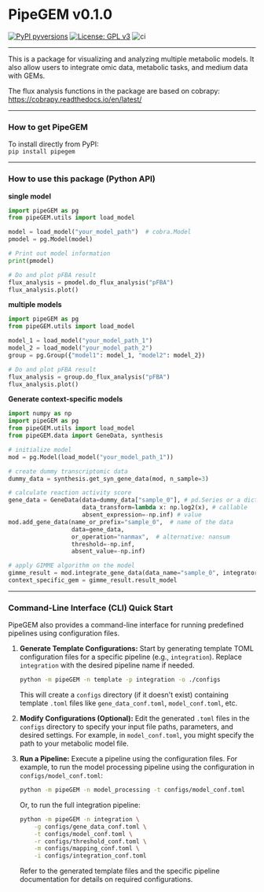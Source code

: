 # PipeGEM v0.1.0
[![PyPI pyversions](https://img.shields.io/pypi/pyversions/pipeGEM.svg)](https://pypi.python.org/pypi/pipeGEM/)
[![License: GPL v3](https://img.shields.io/badge/License-GPLv3-blue.svg)](https://www.gnu.org/licenses/gpl-3.0)
![ci](https://github.com/qwerty239qwe/pipeGEM/actions/workflows/ci.yml/badge.svg)
___
This is a package for visualizing and analyzing multiple metabolic models. 
It also allow users to integrate omic data, metabolic tasks, and medium data with GEMs. 

The flux analysis functions in the package are based on cobrapy: 
https://cobrapy.readthedocs.io/en/latest/
___
### How to get PipeGEM
To install directly from PyPI:
<br>
`pip install pipegem`
___
### How to use this package (Python API)
**single model**
```python
import pipeGEM as pg
from pipeGEM.utils import load_model

model = load_model("your_model_path")  # cobra.Model
pmodel = pg.Model(model)

# Print out model information
print(pmodel)

# Do and plot pFBA result
flux_analysis = pmodel.do_flux_analysis("pFBA")
flux_analysis.plot()
```


**multiple models**
```python
import pipeGEM as pg
from pipeGEM.utils import load_model

model_1 = load_model("your_model_path_1")
model_2 = load_model("your_model_path_2")
group = pg.Group({"model1": model_1, "model2": model_2})

# Do and plot pFBA result
flux_analysis = group.do_flux_analysis("pFBA")
flux_analysis.plot()
```

**Generate context-specific models**
```python
import numpy as np
import pipeGEM as pg
from pipeGEM.utils import load_model
from pipeGEM.data import GeneData, synthesis

# initialize model
mod = pg.Model(load_model("your_model_path_1"))

# create dummy transcriptomic data
dummy_data = synthesis.get_syn_gene_data(mod, n_sample=3)

# calculate reaction activity score
gene_data = GeneData(data=dummy_data["sample_0"], # pd.Series or a dict
                     data_transform=lambda x: np.log2(x), # callable
                     absent_expression=-np.inf) # value
mod.add_gene_data(name_or_prefix="sample_0",  # name of the data
                  data=gene_data, 
                  or_operation="nanmax",  # alternative: nansum
                  threshold=-np.inf, 
                  absent_value=-np.inf)

# apply GIMME algorithm on the model
gimme_result = mod.integrate_gene_data(data_name="sample_0", integrator="GIMME")
context_specific_gem = gimme_result.result_model

```

___

### Command-Line Interface (CLI) Quick Start

PipeGEM also provides a command-line interface for running predefined pipelines using configuration files.

1.  **Generate Template Configurations:**
    Start by generating template TOML configuration files for a specific pipeline (e.g., `integration`). Replace `integration` with the desired pipeline name if needed.

    ```bash
    python -m pipeGEM -n template -p integration -o ./configs
    ```
    This will create a `configs` directory (if it doesn't exist) containing template `.toml` files like `gene_data_conf.toml`, `model_conf.toml`, etc.

2.  **Modify Configurations (Optional):**
    Edit the generated `.toml` files in the `configs` directory to specify your input file paths, parameters, and desired settings. For example, in `model_conf.toml`, you might specify the path to your metabolic model file.

3.  **Run a Pipeline:**
    Execute a pipeline using the configuration files. For example, to run the model processing pipeline using the configuration in `configs/model_conf.toml`:

    ```bash
    python -m pipeGEM -n model_processing -t configs/model_conf.toml
    ```

    Or, to run the full integration pipeline:

    ```bash
    python -m pipeGEM -n integration \
        -g configs/gene_data_conf.toml \
        -t configs/model_conf.toml \
        -r configs/threshold_conf.toml \
        -m configs/mapping_conf.toml \
        -i configs/integration_conf.toml
    ```

    Refer to the generated template files and the specific pipeline documentation for details on required configurations.
